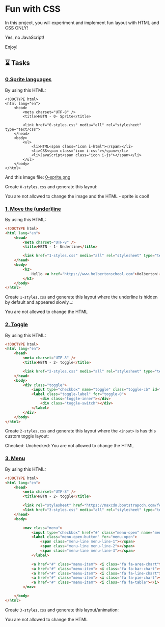 # Fun with CSS

In this project, you will experiment and implement fun layout with HTML and CSS ONLY!

Yes, no JavaScript!

Enjoy!

## :hourglass: Tasks

### [0.Sprite languages]()

By using this HTML:
```html5
<!DOCTYPE html>
<html lang="en">
    <head>
        <meta charset="UTF-8" />
        <title>HBTN - 0- Sprite</title>

        <link href="0-styles.css" media="all" rel="stylesheet" type="text/css">
    </head>
    <body>
        <ul>
            <li>HTML<span class="icon i-html"></span></li>
            <li>CSS<span class="icon i-css"></span></li>
            <li>JavaScript<span class="icon i-js"></span></li>
        </ul>
    </body>
</html>
```
And this image file: [0-sprite.png](https://github.com/Cristhian-Carbonell/Fun-with-CSS/blob/main/images/d416199ca6ecdbd0f8a3.png?raw=true)

Create ```0-styles.css``` and generate this layout:

[](https://github.com/Cristhian-Carbonell/Fun-with-CSS/blob/main/images/94aa60f76c412f40a87b.png?raw=true)

You are not allowed to change the image and the HTML - sprite is cool!

### [1. Move the (under)line]()
By using this HTML:
```html
<!DOCTYPE html>
<html lang="en">
    <head>
        <meta charset="UTF-8" />
        <title>HBTN - 1- Underline</title>

        <link href="1-styles.css" media="all" rel="stylesheet" type="text/css">
    </head>
    <body>
        <h2>
            Hello <a href="https://www.holbertonschool.com">Holberton!</a>
        </h2>
    </body>
</html>
```
Create ```1-styles.css``` and generate this layout where the underline is hidden by default and appeared slowly…:

[](https://github.com/Cristhian-Carbonell/Fun-with-CSS/blob/main/images/b791cfdbd11c0eefa5f7.gif?raw=true)

You are not allowed to change the HTML

### [2. Toggle]()

By using this HTML:
```html
<!DOCTYPE html>
<html lang="en">
    <head>
        <meta charset="UTF-8" />
        <title>HBTN - 2- toggle</title>

        <link href="2-styles.css" media="all" rel="stylesheet" type="text/css">
    </head>
    <body>
        <div class="toggle">
            <input type="checkbox" name="toggle" class="toggle-cb" id="toggle-0" checked>
            <label class="toggle-label" for="toggle-0">
                <div class="toggle-inner"></div>
                <div class="toggle-switch"></div>
            </label>
        </div>
    </body>
</html>
```
Create ```2-styles.css``` and generate this layout where the ```<input>``` is has this custom toggle layout:

Checked:
[](https://github.com/Cristhian-Carbonell/Fun-with-CSS/blob/main/images/3848b025c8f25636bba5.png?raw=true)
Unchecked:
[](https://github.com/Cristhian-Carbonell/Fun-with-CSS/blob/main/images/aeae59fdee93b17f360f.png?raw=true)
You are not allowed to change the HTML

### [3. Menu]()
By using this HTML:
```html
<!DOCTYPE html>
<html lang="en">
    <head>
        <meta charset="UTF-8" />
        <title>HBTN - 2- toggle</title>

        <link rel="stylesheet" href="https://maxcdn.bootstrapcdn.com/font-awesome/4.7.0/css/font-awesome.min.css">
        <link href="3-styles.css" media="all" rel="stylesheet" type="text/css">
    </head>
    <body>

        <nav class="menu">
            <input type="checkbox" href="#" class="menu-open" name="menu-open" id="menu-open"/>
            <label class="menu-open-button" for="menu-open">
                <span class="menu-line menu-line-1"></span>
                <span class="menu-line menu-line-2"></span>
                <span class="menu-line menu-line-3"></span>
            </label>

            <a href="#" class="menu-item"> <i class="fa fa-area-chart"></i> </a>
            <a href="#" class="menu-item"> <i class="fa fa-bar-chart"></i> </a>
            <a href="#" class="menu-item"> <i class="fa fa-line-chart"></i> </a>
            <a href="#" class="menu-item"> <i class="fa fa-pie-chart"></i> </a>
            <a href="#" class="menu-item"> <i class="fa fa-table"></i> </a>
        </nav>

    </body>
</html>
```
Create ```3-styles.css``` and generate this layout/animation:

[](https://github.com/Cristhian-Carbonell/Fun-with-CSS/blob/main/images/252a25667dc7c65fe0e9.gif?raw=true)
You are not allowed to change the HTML



